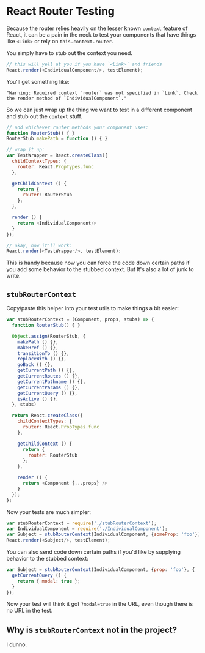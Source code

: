 React Router Testing
====================

Because the router relies heavily on the lesser known `context` feature
of React, it can be a pain in the neck to test your components that have
things like `<Link>` or rely on `this.context.router`.

You simply have to stub out the context you need.

```js
// this will yell at you if you have `<Link>` and friends
React.render(<IndividualComponent/>, testElement);
```

You'll get something like:

```
"Warning: Required context `router` was not specified in `Link`. Check the render method of `IndividualComponent`."
```

So we can just wrap up the thing we want to test in a different
component and stub out the `context` stuff.

```js
// add whichever router methods your component uses:
function RouterStub() { }
RouterStub.makePath = function () { }

// wrap it up:
var TestWrapper = React.createClass({
  childContextTypes: {
    router: React.PropTypes.func
  },

  getChildContext () {
    return {
      router: RouterStub
    };
  },

  render () {
    return <IndividualComponent/>
  }
});

// okay, now it'll work:
React.render(<TestWrapper/>, testElement);
```

This is handy because now you can force the code down certain paths if
you add some behavior to the stubbed context. But It's also a lot of junk to
write.

`stubRouterContext`
-------------------

Copy/paste this helper into your test utils to make things a bit easier:

```js
var stubRouterContext = (Component, props, stubs) => {
  function RouterStub() { }

  Object.assign(RouterStub, {
    makePath () {},
    makeHref () {},
    transitionTo () {},
    replaceWith () {},
    goBack () {},
    getCurrentPath () {},
    getCurrentRoutes () {},
    getCurrentPathname () {},
    getCurrentParams () {},
    getCurrentQuery () {},
    isActive () {},
  }, stubs)

  return React.createClass({
    childContextTypes: {
      router: React.PropTypes.func
    },

    getChildContext () {
      return {
        router: RouterStub
      };
    },

    render () {
      return <Component {...props} />
    }
  });
};
```

Now your tests are much simpler:

```js
var stubRouterContext = require('./stubRouterContext');
var IndividualComponent = require('./IndividualComponent');
var Subject = stubRouterContext(IndividualComponent, {someProp: 'foo'});
React.render(<Subject/>, testElement);
```

You can also send code down certain paths if you'd like by supplying
behavior to the stubbed context:

```js
var Subject = stubRouterContext(IndividualComponent, {prop: 'foo'}, {
  getCurrentQuery () {
    return { modal: true };
  }
});
```

Now your test will think it got `?modal=true` in the URL, even though
there is no URL in the test.

Why is `stubRouterContext` not in the project?
----------------------------------------------

I dunno.

